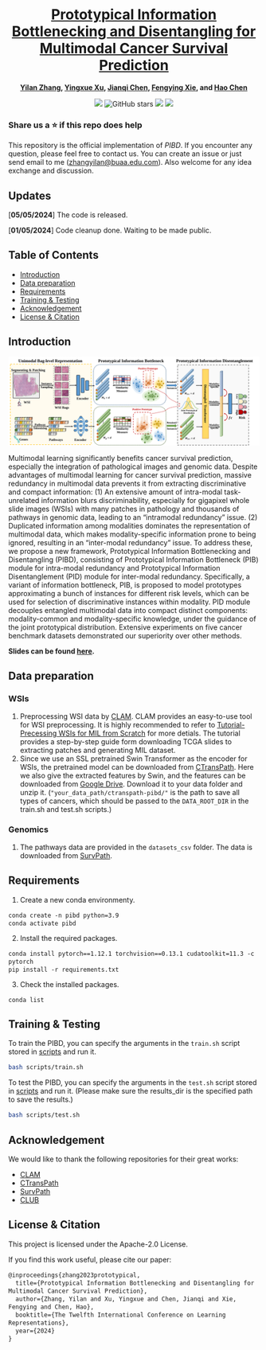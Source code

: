 <div align="center">

<h1><a href="https://openreview.net/forum?id=otHZ8JAIgh">Prototypical Information Bottlenecking and Disentangling for Multimodal Cancer Survival Prediction</a></h1>

**[Yilan Zhang](https://scholar.google.com.hk/citations?user=wZ4M4ecAAAAJ&hl=en&oi=ao), [Yingxue Xu](https://scholar.google.com/citations?user=XY6NCLMAAAAJ&hl=en),
[Jianqi Chen](https://windvchen.github.io/), [Fengying Xie](https://scholar.google.com/citations?user=cxgMpCwAAAAJ&hl=en),
and [Hao Chen](https://scholar.google.com/citations?hl=en&user=Z_t5DjwAAAAJ)** 

![](https://komarev.com/ghpvc/?username=zylbuaaPIBD&label=visitors)
![GitHub stars](https://badgen.net/github/stars/zylbuaa/PIBD)
[![](https://img.shields.io/badge/license-Apache--2.0-blue)](#License)
[![](https://img.shields.io/badge/arXiv-2401.01646-b31b1b.svg)](https://arxiv.org/abs/2401.01646)

</div>

### Share us a :star: if this repo does help

This repository is the official implementation of *PIBD*. If you encounter any question, please feel free to contact us. 
You can create an issue or just send email to me (zhangyilan@buaa.edu.com). Also welcome for any idea exchange and discussion.

## Updates

[**05/05/2024**] The code is released.

[**01/05/2024**] Code cleanup done. Waiting to be made public.

## Table of Contents
- [Introduction](#introduction)
- [Data preparation](#data-preparation)
- [Requirements](#requirements)
- [Training & Testing](#training--testing)
- [Acknowledgement](#acknowledgement)
- [License & Citation](#license--citation)

## Introduction

![PIBD](./imgs/framework.svg)

Multimodal learning significantly benefits cancer survival prediction, especially
the integration of pathological images and genomic data. Despite advantages of
multimodal learning for cancer survival prediction, massive redundancy in multimodal data prevents it from extracting discriminative and compact information:
(1) An extensive amount of intra-modal task-unrelated information blurs discriminability, especially for gigapixel whole slide images (WSIs) with many patches
in pathology and thousands of pathways in genomic data, leading to an “intramodal redundancy” issue. 
(2) Duplicated information among modalities dominates the representation of multimodal data, which makes modality-specific information prone to being ignored, resulting in an “inter-modal redundancy” issue. 
To address these, we propose a new framework, Prototypical Information Bottlenecking and Disentangling (PIBD), consisting of Prototypical Information
Bottleneck (PIB) module for intra-modal redundancy and Prototypical Information Disentanglement (PID) module for inter-modal redundancy. Specifically, a
variant of information bottleneck, PIB, is proposed to model prototypes approximating a bunch of instances for different risk levels, which can be used for selection of discriminative instances within modality. 
PID module decouples entangled multimodal data into compact distinct components: modality-common and modality-specific knowledge, under the guidance of the joint prototypical distribution. 
Extensive experiments on five cancer benchmark datasets demonstrated our superiority over other methods. 

**Slides can be found [here](./imgs/PIBD_ICLT_Slides.pdf).**

## Data preparation
### WSIs
1. Preprocessing WSI data by [CLAM](https://github.com/mahmoodlab/CLAM). CLAM provides an easy-to-use tool for WSI preprocessing.
It is highly recommended to refer to [Tutorial-Precessing WSIs for MIL from Scratch](https://github.com/liupei101/Pipeline-Processing-TCGA-Slides-for-MIL) for more detials.
The tutorial provides a step-by-step guide form downloading TCGA slides to extracting patches and generating MIL dataset.
2. Since we use an SSL pretrained Swin Transformer as the encoder for WSIs, the pretrained model can be downloaded from [CTransPath](https://github.com/Xiyue-Wang/TransPath).
Here we also give the extracted features by Swin, and the features can be downloaded from [Google Drive](https://drive.google.com/drive/folders/1lXNmJvbPbZlsyb2B01l9UQaW2wm3aFbR?usp=sharing). 
Download it to your data folder and unzip it. (`"your_data_path/ctranspath-pibd/"` is the path to save all types of cancers, which should
be passed to the `DATA_ROOT_DIR` in the train.sh and test.sh scripts.)

### Genomics
1. The pathways data are provided in the `datasets_csv` folder. The data is downloaded from [SurvPath](https://github.com/mahmoodlab/SurvPath?tab=readme-ov-file).

## Requirements

1. Create a new conda environmenty.
```
conda create -n pibd python=3.9
conda activate pibd
```
2. Install the required packages.
```
conda install pytorch==1.12.1 torchvision==0.13.1 cudatoolkit=11.3 -c pytorch
pip install -r requirements.txt
```
 
3. Check the installed packages.
```
conda list
```

## Training & Testing
To train the PIBD, you can specify the arguments in the `train.sh` script stored in [scripts](./scripts/) and run it.
```bash
bash scripts/train.sh
```

To test the PIBD, you can specify the arguments in the `test.sh` script stored in [scripts](./scripts/) and run it. 
(Please make sure the results_dir is the specified path to save the results.)
```bash
bash scripts/test.sh
```

## Acknowledgement
We would like to thank the following repositories for their great works:
- [CLAM](https://github.com/mahmoodlab/CLAM)
- [CTransPath](https://github.com/Xiyue-Wang/TransPath)
- [SurvPath](https://github.com/mahmoodlab/SurvPath?tab=readme-ov-file)
- [CLUB](https://github.com/Linear95/CLUB)

## License & Citation
This project is licensed under the Apache-2.0 License.

If you find this work useful, please cite our paper:
```
@inproceedings{zhang2023prototypical,
  title={Prototypical Information Bottlenecking and Disentangling for Multimodal Cancer Survival Prediction},
  author={Zhang, Yilan and Xu, Yingxue and Chen, Jianqi and Xie, Fengying and Chen, Hao},
  booktitle={The Twelfth International Conference on Learning Representations},
  year={2024}
}
```
